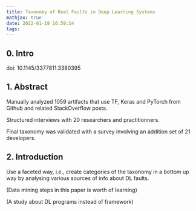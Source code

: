 ```yaml
---
title: Taxonomy of Real Faults in Deep Learning Systems
mathjax: true
date: 2022-01-19 16:59:14
tags:
---
```


## 0. Intro

doi: 10.1145/3377811.3380395

<!--more-->

## 1. Abstract

Manually analyzed 1059 artifacts that use TF, Keras and PyTorch from Github and related StackOverflow posts.

Structured interviews with 20 researchers and practitionners.

Final taxonomy was validated with a survey involving an addition set of 21 developers.

## 2. Introduction

Use a faceted way, i.e., create categories of the taxonomy in a bottom up way by analysing various sources of info about DL faults.

(Data mining steps in this paper is worth of learning)

(A study about DL programs instead of framework)
